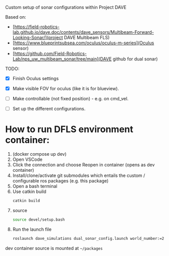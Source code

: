 Custom setup of sonar configurations within Project DAVE

Based on:
- [https://field-robotics-lab.github.io/dave.doc/contents/dave_sensors/Multibeam-Forward-Looking-Sonar/](project DAVE Multibeam FLS)
- [https://www.blueprintsubsea.com/oculus/oculus-m-series](Oculus sensor)
- [https://github.com/Field-Robotics-Lab/nps_uw_multibeam_sonar/tree/main](DAVE github for dual sonar)



TODO:
- [x] Finish Oculus settings
- [x] Make visible FOV for oculus (like it is for blueview).
- [ ] Make controllable (not fixed position) - e.g. on cmd_vel.
- [ ] Set up the different configurations.



# How to run DFLS environment container:

1. (docker compose up dev)
1. Open VSCode
1. Click the connection and choose Reopen in container (opens as dev container)
1. Install/clone/activate git submodules which entails the custom / configurable ros packages (e.g. this package)
1. Open a bash terminal
1. Use catkin build
    ```bash
    catkin build
    ```
1. source
    ```bash
    source devel/setup.bash
    ```
1. Run the launch file
    ```bash
    roslaunch dave_simulations dual_sonar_config.launch world_number:=2
    ```

dev container source is mounted at ```~/packages```